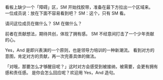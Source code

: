 看板上缺少一个「障碍」区，SM 开始找胶带，准备在最下方拉出一个区域来。
一位成员说：放在下面不容易看到吧？
SM：这个，只有 SM 看。

请问这位成员在做什么？
SM 在做什么？

前者在贡献想法，期待共创，体现了拥有感。
SM 不经意间打击了一个少年贡献的心。

Yes，And 是即兴表演的一个原则，也是领导力培训的一种新潮流。
看到对方的意图，肯定对方的贡献，再一次完善具体的做法。

「对哦，那要怎么才够醒目呢？」这时对方会感受到被接纳，被需要，会更有拥有感和责任感。
是你会怎么回应呢？欢迎用 Yes，And 造句。